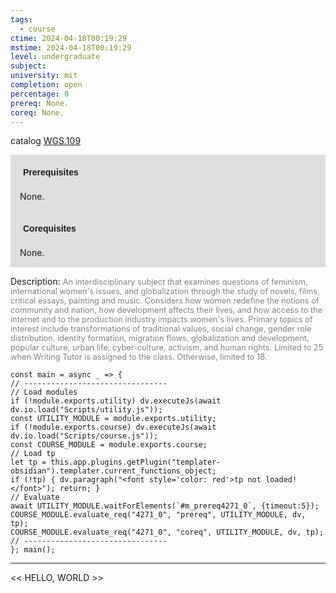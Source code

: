 ```yaml
---
tags:
  - course
ctime: 2024-04-18T00:19:29
mstime: 2024-04-18T00:19:29
level: undergraduate
subject: 
university: mit
completion: open
percentage: 0
prereq: None.
coreq: None.
---
```


catalog [WGS.109](http://student.mit.edu/catalog/mWGSa.html#WGS.109)

<span style="display: block; padding: 15px; background-color: rgb(100, 100, 100, 0.2);"><font id="m_prereq4271_0" style="display: block; font-family: Arial, sans-serif; font-weight: bold; padding: 5px">Prerequisites</font><br><span id="prereq4271_0">None.</span></span>
<span style="display: block; padding: 15px; background-color: rgb(100, 100, 100, 0.2);"><font id="m_coreq4271_0" style="display: block; font-family: Arial, sans-serif; font-weight: bold; padding: 5px">Corequisites</font><br><span id="coreq4271_0">None.</span></span>

<font style="">Description:</font>
<font style="color: grey; font-size: 0.8rem;">An interdisciplinary subject that examines questions of feminism, international women's issues, and globalization through the study of novels, films, critical essays, painting and music. Considers how women redefine the notions of community and nation, how development affects their lives, and how access to the internet and to the production industry impacts women's lives. Primary topics of interest include transformations of traditional values, social change, gender role distribution, identity formation, migration flows, globalization and development, popular culture, urban life, cyber-culture, activism, and human rights. Limited to 25 when Writing Tutor is assigned to the class. Otherwise, limited to 18.</font>

```dataviewjs
const main = async _ => {
// --------------------------------
// Load modules
if (!module.exports.utility) dv.executeJs(await dv.io.load("Scripts/utility.js"));
const UTILITY_MODULE = module.exports.utility;
if (!module.exports.course) dv.executeJs(await dv.io.load("Scripts/course.js"));
const COURSE_MODULE = module.exports.course;
// Load tp
let tp = this.app.plugins.getPlugin("templater-obsidian").templater.current_functions_object;
if (!tp) { dv.paragraph("<font style='color: red'>tp not loaded!</font>"); return; }
// Evaluate
await UTILITY_MODULE.waitForElements(`#m_prereq4271_0`, {timeout:5});
COURSE_MODULE.evaluate_req("4271_0", "prereq", UTILITY_MODULE, dv, tp);
COURSE_MODULE.evaluate_req("4271_0", "coreq", UTILITY_MODULE, dv, tp);
// --------------------------------
}; main();
```

---

<< HELLO, WORLD >>
